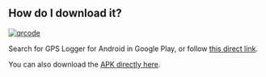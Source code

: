 ## How do I download it?

[![qrcode](images/qrcode.gpslogger.png)](market://details?id=com.mendhak.gpslogger)

Search for GPS Logger for Android in Google Play, or follow [this direct link](https://play.google.com/store/apps/details?id=com.mendhak.gpslogger).

You can also download the [APK directly here](https://github.com/mendhak/gpslogger/releases).

